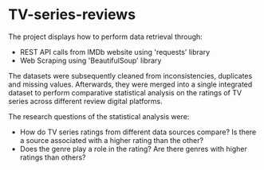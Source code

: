 # TV-series-reviews
The project displays how to perform data retrieval through:
* REST API calls from IMDb website using 'requests' library
* Web Scraping using 'BeautifulSoup' library

The datasets were subsequently cleaned from inconsistencies, duplicates and missing values. Afterwards, they were merged into a single integrated dataset to perform comparative statistical analysis on the ratings of TV series across different review digital platforms.

The research questions of the statistical analysis were:
* How do TV series ratings from different data sources compare? Is there a source associated with a higher rating than the other?
* Does the genre play a role in the rating? Are there genres with higher ratings than others?
